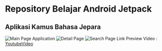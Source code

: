 
# Repository Belajar Android Jetpack  
## Aplikasi Kamus Bahasa Jepara

![Main Page Application](https://lh3.googleusercontent.com/N1Qg5voi-aU_ASULOCgt4eNiMlJW8NEiSv--vzlG0Zsy3Ss_G6WG5YEhZqtaPPK5ImEkUodEdoni "Main Page")
![Detail Page](https://lh3.googleusercontent.com/8TsXrhy_YC20XFHLJJB0d9UpukracncF37s5ro5_Gga4V-sQZ2OdmyoPvJaXZ5gdFpVHKsCweRg8 "Detail Page")
![Search Page](https://lh3.googleusercontent.com/GPASX0urRFW0hzOMmhAFKtBcao-Kj45vh1lCai6YnsipELCZaVYEE_KFmhuBWKIpLgm7BK-s7R9_ "Search Page")
Link Preview Video : [YoutubeVideo](https://www.youtube.com/watch?v=PijMjw9cuGY)